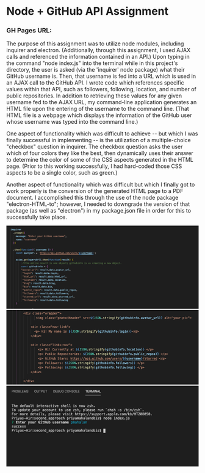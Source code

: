 # Node + GitHub API Assignment

### GH Pages URL: 

The purpose of this assignment was to utilize node modules, including inquirer and electron. (Additionally, through this assignment, I used AJAX calls and referenced the information contained in an API.) Upon typing in the command "node index.js" into the terminal while in this project's directory, the user is asked (via the 'inquirer' node package) what their GitHub username is. Then, that username is fed into a URL which is used in an AJAX call to the GitHub API. I wrote code which references specific values within that API, such as followers, following, location, and number of public repositories. In addition to retrieving these values for any given username fed to the AJAX URL, my command-line application generates an HTML file upon the entering of the username to the command line. (That HTML file is a webpage which displays the information of the GitHub user whose username was typed into the command line.)

One aspect of functionality which was difficult to achieve -- but which I was finally successful in implementing -- is the utilization of a multiple-choice "checkbox" question in inquirer. The checkbox question asks the user which of four colors they like the best, then dynamically uses their answer to determine the color of some of the CSS aspects generated in the HTML page. (Prior to this working successfully, I had hard-coded those CSS aspects to be a single color, such as green.)

Another aspect of functionality which was difficult but which I finally got to work properly is the conversion of the generated HTML page to a PDF document. I accomplished this through the use of the node package "electron-HTML-to"; however, I needed to downgrade the version of that package (as well as "electron") in my package.json file in order for this to successfully take place.

![App Screenshot](1.jpg "Picture 1")
![App Screenshot](2.jpg "Picture 2")
![App Screenshot](3.jpg "Picture 3")
